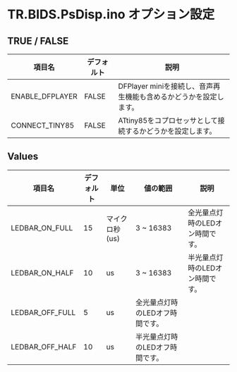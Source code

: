 # TR.BIDS.PsDisp.ino オプション設定

## TRUE / FALSE
|項目名|デフォルト|説明|
|-|-|-|
|ENABLE_DFPLAYER|FALSE|DFPlayer miniを接続し、音声再生機能も含めるかどうかを設定します。|
|CONNECT_TINY85|FALSE|ATtiny85をコプロセッサとして接続するかどうかを設定します。|


## Values
|項目名|デフォルト|単位|値の範囲|説明|
|-|-|-|-|-|
|LEDBAR_ON_FULL|15|マイクロ秒(us)|3 ~ 16383|全光量点灯時のLEDオン時間です。|
|LEDBAR_ON_HALF|10|us|3 ~ 16383|半光量点灯時のLEDオン時間です。|
|LEDBAR_OFF_FULL|5|us|全光量点灯時のLEDオフ時間です。|
|LEDBAR_OFF_HALF|10|us|半光量点灯時のLEDオフ時間です。

